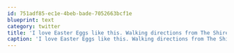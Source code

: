 ```yaml
---
id: 751adf85-ec1e-4beb-bade-7052663bcf1e
blueprint: text
category: twitter
title: 'I love Easter Eggs like this. Walking directions from The Shire to Mordor maps.google.com/maps?saddr=the…'
caption: 'I love Easter Eggs like this. Walking directions from The Shire to Mordor <a href="http://maps.google.com/maps?saddr=the+shire&amp;daddr=Mordor&amp;hl=en&amp;sll=37.0625,-95.677068&amp;sspn=56.637293,114.169922&amp;vpsrc=0&amp;dirflg=w&amp;mra=ltm&amp;t=m&amp;z=3" title="http://maps.google.com/maps?saddr=the+shire&amp;daddr=Mordor&amp;hl=en&amp;sll=37.0625,-95.677068&amp;sspn=56.637293,114.169922&amp;vpsrc=0&amp;dirflg=w&amp;mra=ltm&amp;t=m&amp;z=3" class="link link_untco">maps.google.com/maps?saddr=the…</a>'
---
```

